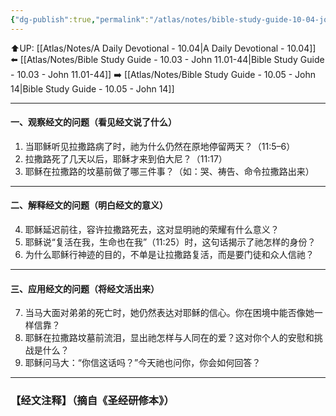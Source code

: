 ```yaml
---
{"dg-publish":true,"permalink":"/atlas/notes/bible-study-guide-10-04-john-13-01-20/"}
---
```


⬆️UP: [[Atlas/Notes/A Daily Devotional - 10.04\|A Daily Devotional - 10.04]]
⬅️ [[Atlas/Notes/Bible Study Guide - 10.03 - John 11.01-44\|Bible Study Guide - 10.03 - John 11.01-44]]
➡️ [[Atlas/Notes/Bible Study Guide - 10.05 - John 14\|Bible Study Guide - 10.05 - John 14]] 

---

#### 一、观察经文的问题（看见经文说了什么）

1. 当耶稣听见拉撒路病了时，祂为什么仍然在原地停留两天？（11:5–6）
2. 拉撒路死了几天以后，耶稣才来到伯大尼？（11:17）
3. 耶稣在拉撒路的坟墓前做了哪三件事？（如：哭、祷告、命令拉撒路出来）

---

#### 二、解释经文的问题（明白经文的意义）

4. 耶稣延迟前往，容许拉撒路死去，这对显明祂的荣耀有什么意义？
5. 耶稣说“复活在我，生命也在我”（11:25）时，这句话揭示了祂怎样的身份？
6. 为什么耶稣行神迹的目的，不单是让拉撒路复活，而是要门徒和众人信祂？
    

---

#### 三、应用经文的问题（将经文活出来）

7. 当马大面对弟弟的死亡时，她仍然表达对耶稣的信心。你在困境中能否像她一样信靠？
8. 耶稣在拉撒路坟墓前流泪，显出祂怎样与人同在的爱？这对你个人的安慰和挑战是什么？
9. 耶稣问马大：“你信这话吗？”今天祂也问你，你会如何回答？

---
### 【经文注释】（摘自《圣经研修本》）

